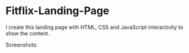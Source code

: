 # Fitflix-Landing-Page

I create this landing page with HTML, CSS and JavaScript interactivity to show the content.

Screenshots:



